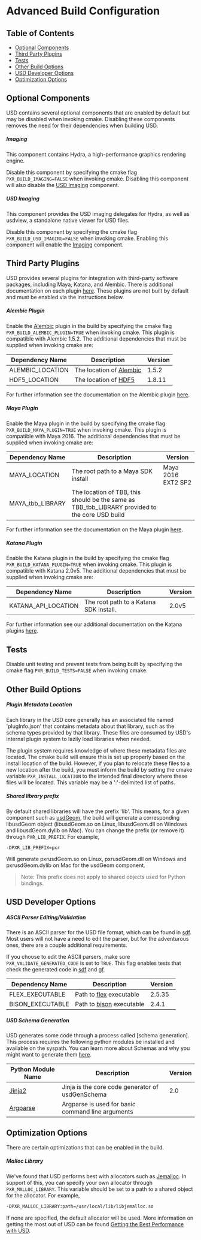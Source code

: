 Advanced Build Configuration
============================

## Table of Contents
- [Optional Components](#optional-components)
- [Third Party Plugins](#third-party-plugins)
- [Tests](#tests)
- [Other Build Options](#other-build-options)
- [USD Developer Options](#usd-developer-options)
- [Optimization Options](#optimization-options)

## Optional Components

USD contains several optional components that are enabled by default
but may be disabled when invoking cmake. Disabling these components
removes the need for their dependencies when building USD.

##### Imaging

This component contains Hydra, a high-performance graphics rendering engine.

Disable this component by specifying the cmake flag ```PXR_BUILD_IMAGING=FALSE``` when 
invoking cmake. Disabling this component will also disable the [USD Imaging](#usd-imaging)
component.

##### USD Imaging

This component provides the USD imaging delegates for Hydra, as well as
usdview, a standalone native viewer for USD files.

Disable this component by specifying the cmake flag ```PXR_BUILD_USD_IMAGING=FALSE``` when
invoking cmake. Enabling this component will enable the [Imaging](#imaging)
component.

## Third Party Plugins

USD provides several plugins for integration with third-party software packages,
including Maya, Katana, and Alembic. There is additional documentation on each plugin 
[here](http://openusd.org/docs/USD-3rd-Party-Plugins.html).
These plugins are not built by default and must be enabled via the instructions below.

##### Alembic Plugin

Enable the [Alembic](https://https://github.com/alembic/alembic) plugin in the build
by specifying the cmake flag ```PXR_BUILD_ALEMBIC_PLUGIN=TRUE``` when invoking cmake.
This plugin is compatible with Alembic 1.5.2. The additional dependencies that must be supplied when invoking cmake are:

| Dependency Name    | Description                                                             | Version |
| ------------------ |-----------------------------------------------------------------------  | ------- |
| ALEMBIC_LOCATION   | The location of [Alembic](https://https://github.com/alembic/alembic)   | 1.5.2   |
| HDF5_LOCATION      | The location of [HDF5](https://www.hdfgroup.org/HDF5/)                  | 1.8.11  |

For further information see the documentation on the Alembic plugin [here](http://openusd.org/docs/Alembic-USD-Plugin.html).

##### Maya Plugin

Enable the Maya plugin in the build by specifying the cmake flag ```PXR_BUILD_MAYA_PLUGIN=TRUE``` 
when invoking cmake. This plugin is compatible with Maya 2016. The additional dependencies that must be supplied when invoking cmake are:

| Dependency Name   | Description                                                                                     | Version   |
| ----------------- | -----------------------------------                                                             | --------- |
| MAYA_LOCATION     | The root path to a Maya SDK install                                                             | Maya 2016 EXT2 SP2 |
| MAYA_tbb_LIBRARY  | The location of TBB, this should be the same as TBB_tbb_LIBRARY provided to the core USD build  |           |

For further information see the documentation on the Maya plugin [here](http://openusd.org/docs/Maya-USD-Plugins.html).

##### Katana Plugin

Enable the Katana plugin in the build by specifying the cmake flag ```PXR_BUILD_KATANA_PLUGIN=TRUE``` 
when invoking cmake. This plugin is compatible with Katana 2.0v5. The additional dependencies that must be supplied when invoking cmake are:

| Dependency Name       | Description                           | Version   |
| --------------        | -----------------------------------   | -------   |
| KATANA_API_LOCATION   | The root path to a Katana SDK install.| 2.0v5     |

For further information see our additional documentation on the Katana plugins [here](http://openusd.org/docs/Katana-USD-Plugins.html).

## Tests

Disable unit testing and prevent tests from being built by specifying the cmake flag ```PXR_BUILD_TESTS=FALSE``` 
when invoking cmake.

## Other Build Options

##### Plugin Metadata Location

Each library in the USD core generally has an associated file named 'plugInfo.json' that contains metadata about that library,
such as the schema types provided by that library. These files are consumed by USD's internal plugin system to lazily load
libraries when needed. 

The plugin system requires knowledge of where these metadata files are located. The cmake build will ensure this is set up
properly based on the install location of the build. However, if you plan to relocate these files to a new location after
the build, you must inform the build by setting the cmake variable ```PXR_INSTALL_LOCATION``` to the intended final
directory where these files will be located. This variable may be a ':'-delimited list of paths.

##### Shared library prefix

By default shared libraries will have the prefix 'lib'. This means, for a given
component such as [usdGeom](pxr/usd/lib/usdGeom), the build will generate a corresponding 
libusdGeom object (libusdGeom.so on Linux, libusdGeom.dll on Windows 
and libusdGeom.dylib on Mac). You can change the prefix (or remove it) through 
```PXR_LIB_PREFIX```. For example,

```
-DPXR_LIB_PREFIX=pxr
```

Will generate pxrusdGeom.so on Linux, pxrusdGeom.dll on Windows and 
pxrusdGeom.dylib on Mac for the usdGeom component.

> Note: This prefix does not apply to shared objects used for Python bindings.

## USD Developer Options

##### ASCII Parser Editing/Validation

There is an ASCII parser for the USD file format, which can be found in 
[sdf](pxr/usd/sdf/). Most users will not have a need to edit the parser, but 
for the adventurous ones, there are a couple additional requirements.

If you choose to edit the ASCII parsers, make sure 
```PXR_VALIDATE_GENERATED_CODE``` is set to ```TRUE```.  This flag enables tests 
that check the generated code in [sdf](pxr/usd/lib/sdf) and 
[gf](pxr/base/lib/gf).

| Dependency Name                | Description                                                      | Version |
| ------------------------------ |----------------------------------------------------------------- | ------- |
| FLEX_EXECUTABLE                | Path to [flex](http://flex.sourceforge.net/) executable          | 2.5.35  |
| BISON_EXECUTABLE               | Path to [bison](https://www.gnu.org/software/bison/) executable  | 2.4.1   |                        

##### USD Schema Generation

USD generates some code through a process called [schema 
generation]. This process requires the following python modules be installed
and available on the syspath. You can learn more about Schemas and why you 
might want to generate them
[here](http://openusd.org//docs/Generating-New-Schema-Classes.html).

| Python Module Name                                           | Description                                                      | Version |
| ------------------------------------------------------------ |----------------------------------------------------------------- | ------- |
| [Jinja2](http://jinja.pocoo.org/docs/dev/)                   | Jinja is the core code generator of usdGenSchema                 | 2.0     |
| [Argparse](https://docs.python.org/3/library/argparse.html)  | Argparse is used for basic command line arguments                |         |


## Optimization Options

There are certain optimizations that can be enabled in the build.

##### Malloc Library

We've found that USD performs best with allocators such as [Jemalloc](https://github.com/jemalloc/jemalloc).
In support of this, you can specify your own allocator through ```PXR_MALLOC_LIBRARY```.
This variable should be set to a path to a shared object for the allocator. For example,

```bash
-DPXR_MALLOC_LIBRARY:path=/usr/local/lib/libjemalloc.so
```

If none are specified, the default allocator will be used. More information on getting the most out of
USD can be found [Getting the Best Performance with USD](http://openusd.org/docs/Maximizing-USD-Performance.html).

